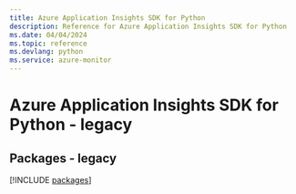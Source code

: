 ```yaml
---
title: Azure Application Insights SDK for Python
description: Reference for Azure Application Insights SDK for Python
ms.date: 04/04/2024
ms.topic: reference
ms.devlang: python
ms.service: azure-monitor
---
```

# Azure Application Insights SDK for Python - legacy
## Packages - legacy
[!INCLUDE [packages](application-insights-index.md)]